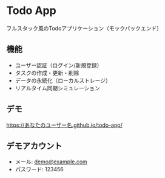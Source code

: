 # Todo App

フルスタック風のTodoアプリケーション（モックバックエンド）

## 機能
- ユーザー認証（ログイン/新規登録）
- タスクの作成・更新・削除
- データの永続化（ローカルストレージ）
- リアルタイム同期シミュレーション

## デモ
https://あなたのユーザー名.github.io/todo-app/

## デモアカウント
- メール: demo@example.com
- パスワード: 123456
